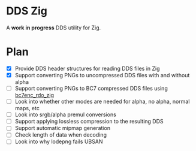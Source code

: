 # DDS Zig

A **work in progress** DDS utility for Zig.

# Plan
* [x] Provide DDS header structures for reading DDS files in Zig
* [x] Support converting PNGs to uncompressed DDS files with and without alpha
* [ ] Support converting PNGs to BC7 compressed DDS files using [bc7enc_rdo_zig](https://github.com/Games-by-Mason/bc7enc_rdo_zig)
* [ ] Look into whether other modes are needed for alpha, no alpha, normal maps, etc
* [ ] Look into srgb/alpha premul conversions
* [ ] Support applying lossless compression to the resulting DDS
* [ ] Support automatic mipmap generation
* [ ] Check length of data when decoding
* [ ] Look into why lodepng fails UBSAN